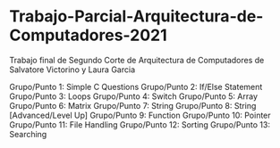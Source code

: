 # Trabajo-Parcial-Arquitectura-de-Computadores-2021
Trabajo final de Segundo Corte de Arquitectura de Computadores de Salvatore Victorino y Laura Garcia

Grupo/Punto 1: Simple C Questions
Grupo/Punto 2: If/Else Statement
Grupo/Punto 3: Loops
Grupo/Punto 4: Switch
Grupo/Punto 5: Array
Grupo/Punto 6: Matrix
Grupo/Punto 7: String
Grupo/Punto 8: String [Advanced/Level Up]
Grupo/Punto 9: Function
Grupo/Punto 10: Pointer
Grupo/Punto 11: File Handling
Grupo/Punto 12: Sorting
Grupo/Punto 13: Searching
